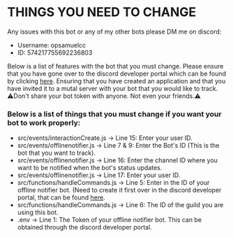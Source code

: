  <h1>THINGS YOU NEED TO CHANGE</h1>

<p>Any issues with this bot or any of my other bots please DM me on discord:</p>

<ul>
   <li>Username: opsamuelcc</li>
   <li>ID: 574217755692236803</li>
</ul>
<p>Below is a list of features with the bot that you must change. Please ensure that you have gone over to the discord developer portal which can be found by clicking <a href="https://discord.com/developers/applications">here</a>. Ensuring that you have created an application and that you have invited it to a mutal server with your bot that you would like to track. ⚠️Don't share your bot token with anyone. Not even your friends.⚠️</p>

<h3>Below is a list of things that you must change if you want your bot to work properly:</h3>
<ul>
   <li>src/events/interactionCreate.js -> Line 15: Enter your user ID.</li>
   <li>src/events/offlinenotifier.js -> Line 7 & 9: Enter the Bot's ID (This is the bot that you want to track).</li>
   <li>src/events/offlinenotifier.js -> Line 16: Enter the channel ID where you want to be notified when the bot's status updates.</li>
   <li>src/events/offlinenotifier.js -> Line 17: Enter your user ID.</li>
   <li>src/functions/handleCommands.js -> Line 5: Enter in the ID of your offline notifier bot. (Need to create it first over in the discord developer portal, that can be found <a href="https://discord.com/developers/applications">here</a>.</li>
   <li>src/functions/handleCommands.js -> Line 6: The ID of the guild you are using this bot.</li>
   <li>.env -> Line 1: The Token of your offline notifier bot. This can be obtained through the discord developer portal.</li>
</ul>
